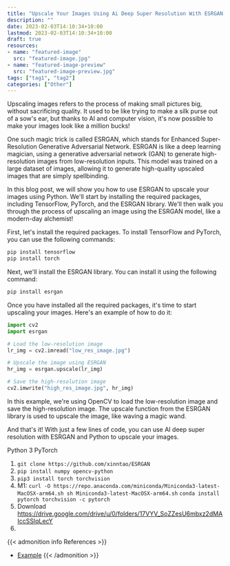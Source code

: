 ```yaml
---
title: "Upscale Your Images Using Ai Deep Super Resolution With ESRGAN and Python"
description: ""
date: 2023-02-03T14:10:34+10:00
lastmod: 2023-02-03T14:10:34+10:00
draft: true
resources:
- name: "featured-image"
  src: "featured-image.jpg"
- name: "featured-image-preview"
  src: "featured-image-preview.jpg"
tags: ["tag1", "tag2"]
categories: ["Other"]
---
```


Upscaling images refers to the process of making small pictures big, without sacrificing quality. It used to be like trying to make a silk purse out of a sow's ear, but thanks to AI and computer vision, it's now possible to make your images look like a million bucks!

<!--more-->

One such magic trick is called ESRGAN, which stands for Enhanced Super-Resolution Generative Adversarial Network. ESRGAN is like a deep learning magician, using a generative adversarial network (GAN) to generate high-resolution images from low-resolution inputs. This model was trained on a large dataset of images, allowing it to generate high-quality upscaled images that are simply spellbinding.

In this blog post, we will show you how to use ESRGAN to upscale your images using Python. We'll start by installing the required packages, including TensorFlow, PyTorch, and the ESRGAN library. We'll then walk you through the process of upscaling an image using the ESRGAN model, like a modern-day alchemist!

First, let's install the required packages. To install TensorFlow and PyTorch, you can use the following commands:

```bash
pip install tensorflow
pip install torch
```

Next, we'll install the ESRGAN library. You can install it using the following command:

```bash
pip install esrgan
```

Once you have installed all the required packages, it's time to start upscaling your images. Here's an example of how to do it:


```python
import cv2
import esrgan

# Load the low-resolution image
lr_img = cv2.imread("low_res_image.jpg")

# Upscale the image using ESRGAN
hr_img = esrgan.upscale(lr_img)

# Save the high-resolution image
cv2.imwrite("high_res_image.jpg", hr_img)
```

In this example, we're using OpenCV to load the low-resolution image and save the high-resolution image. The upscale function from the ESRGAN library is used to upscale the image, like waving a magic wand.

And that's it! With just a few lines of code, you can use AI deep super resolution with ESRGAN and Python to upscale your images.

Python 3
PyTorch

1. `git clone https://github.com/xinntao/ESRGAN`
2. `pip install numpy opencv-python`
3. `pip3 install torch torchvision`
4. M1: `curl -O https://repo.anaconda.com/miniconda/Miniconda3-latest-MacOSX-arm64.sh
sh Miniconda3-latest-MacOSX-arm64.sh`
`conda install pytorch torchvision -c pytorch`
5. Download https://drive.google.com/drive/u/0/folders/17VYV_SoZZesU6mbxz2dMAIccSSlqLecY
6.

{{< admonition info References >}}
- [Example](https://example.com)
{{< /admonition >}}
